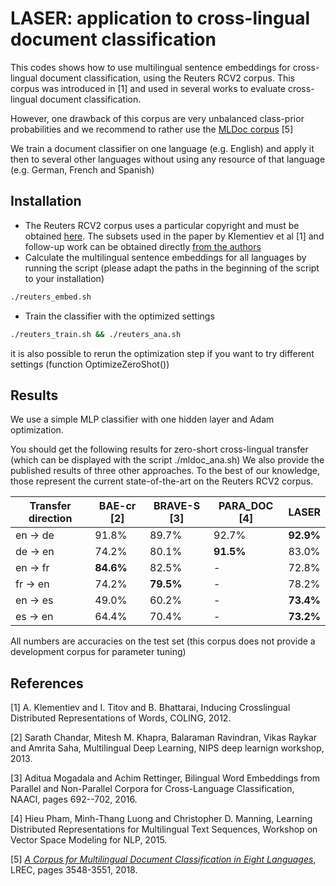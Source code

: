 # LASER: application to cross-lingual document classification

This codes shows how to use multilingual sentence embeddings for
cross-lingual document classification, using the Reuters RCV2 corpus.
This corpus was introduced in [1] and used in several works to
evaluate cross-lingual document classification.

However, one drawback of this corpus are very unbalanced class-prior
probabilities and we recommend to rather use the
[MLDoc corpus](https://github.com/facebookresearch/MLDoc) [5]

We train a  document classifier on one language (e.g. English) and apply it then
to several other languages without using any resource of that language
(e.g. German, French and Spanish)

## Installation

* The Reuters RCV2 corpus uses a particular copyright and must be obtained
  [here](https://trec.nist.gov/data/reuters/reuters.html).
  The subsets used in the paper by Klementiev et al [1] and follow-up work
  can be obtained directly [from the authors](mailto:titovian@gmail.com)
* Calculate the multilingual sentence embeddings for all languages by
  running the script (please adapt the paths in the beginning of the script
  to your installation)
```bash
./reuters_embed.sh
```
* Train the classifier with the optimized settings
```bash
./reuters_train.sh && ./reuters_ana.sh
```
  it is also possible to rerun the optimization step if you want to try
  different settings (function OptimizeZeroShot())

## Results

We use a simple MLP classifier with one hidden layer and Adam optimization.

You should get the following results for zero-short cross-lingual transfer
(which can be displayed with the script ./mldoc\_ana.sh)
We also provide the published results of three other approaches.
To the best of our knowledge, those represent the current state-of-the-art on
the Reuters RCV2 corpus.

| Transfer direction | BAE-cr [2] | BRAVE-S [3] | PARA\_DOC [4] |   LASER   |
|--------------------|------------|-------------|---------------|-----------|
|    en -> de        |    91.8%   |    89.7%    |      92.7%    | **92.9%** |
|    de -> en        |    74.2%   |    80.1%    |    **91.5%**  |   83.0%   |
|    en -> fr        |  **84.6%** |    82.5%    |        -      |   72.8%   |
|    fr -> en        |    74.2%   |  **79.5%**  |        -      |   78.2%   |
|    en -> es        |    49.0%   |    60.2%    |        -      | **73.4%** |
|    es -> en        |    64.4%   |    70.4%    |        -      | **73.2%** |
 
All numbers are accuracies on the test set
(this corpus does not provide a development corpus for parameter tuning)


## References

[1] A. Klementiev and I. Titov and B. Bhattarai,
    Inducing Crosslingual Distributed Representations of Words,
    COLING, 2012.

[2] Sarath Chandar, Mitesh M. Khapra, Balaraman Ravindran, Vikas Raykar and Amrita Saha,
    Multilingual Deep Learning, NIPS deep learnign workshop, 2013.

[3] Aditua Mogadala and Achim Rettinger,
    Bilingual Word Embeddings from Parallel and Non-Parallel Corpora for Cross-Language Classification,
    NAACl, pages 692--702, 2016.

[4] Hieu Pham, Minh-Thang Luong and Christopher D. Manning,
    Learning Distributed Representations for Multilingual Text Sequences,
    Workshop on Vector Space Modeling for NLP, 2015.

[5] [*A Corpus for Multilingual Document Classification in Eight Languages*](http://www.lrec-conf.org/proceedings/lrec2018/pdf/658.pdf),
    LREC, pages 3548-3551, 2018.

